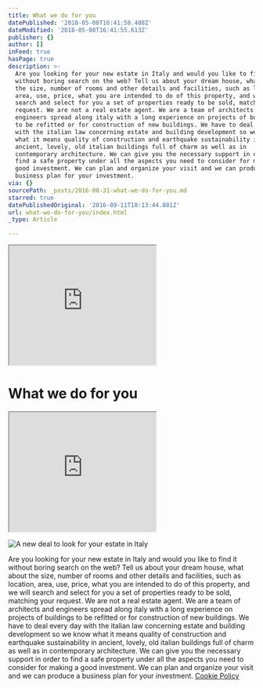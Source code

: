 ```yaml
---
title: What we do for you
datePublished: '2018-05-08T16:41:58.408Z'
dateModified: '2018-05-08T16:41:55.613Z'
publisher: {}
author: []
inFeed: true
hasPage: true
description: >-
  Are you looking for your new estate in Italy and would you like to find it
  without boring search on the web? Tell us about your dream house, what about
  the size, number of rooms and other details and facilities, such as location,
  area, use, price, what you are intended to do of this property, and we will
  search and select for you a set of properties ready to be sold, matching your
  request. We are not a real estate agent. We are a team of architects and
  engineers spread along italy with a long experience on projects of buildings
  to be refitted or for construction of new buildings. We have to deal every day
  with the italian law concerning estate and building development so we know
  what it means quality of construction and earthquake sustainability in
  ancient, lovely, old italian buildings full of charm as well as in
  contemporary architecture. We can give you the necessary support in order to
  find a safe property under all the aspects you need to consider for making a
  good investment. We can plan and organize your visit and we can produce a
  business plan for your investment.
via: {}
sourcePath: _posts/2016-08-31-what-we-do-for-you.md
starred: true
datePublishedOriginal: '2016-09-11T18:13:44.801Z'
url: what-we-do-for-you/index.html
_type: Article

---
```

<iframe src="https://the-grid.github.io/ed-userhtml/?g=eJyVk29v2jAQxr_KzWjvYpL-YyUpSF2lanu1StteTVPl2Bdwa-zINhRK-e67JBRKmSYtkRLrfD7_nnvsqxBXBiGuahyxiMuYyhDYGHp6XqJVgsvAS2EtelhD6WJ0sxyyegkf9Kx2PgobCzBYxeNo7YKO2tkcKr1EdTD3pFWc5nCSZR8P4s9cW4XLHIbdc3kwWwr5OPFubhWXzjifQ2koVMAG-m94pbMRbSRgpUNtxKrJc03eTPiJJqAMxDw6QhRKaTvJ4ZTgd1TdXEVVeCVm2tD6L2gWGLUUybXXwiS3HvG7sCEJ9OEBva62K4J-RhJ23tTb8-bQy7KsgC12r6qq4hDai6ZXgrxYE-aSb1mGWUu276VHQ5kLPBbzpl7n2K4RY6ip6v8LMtoin6KeTMnek_7FUaONC8jLaFvmluadRmiOFFcoXacvB-ss_qVVe4GiDM7MIyVFV5O6AnwHQKPSeYX-tch7192jRl47o-WKG_tIUEe7kxXoG1nvMI942sDTVvqwsW4DV2l7WcZwFaTXdXx7ax7EQnRRujwL4eGe0GDU_V5e4Nfvoh33ZbhxttKTeYdEKWvW2cXyNas91iTom_3s1IrllTABE7Y_RzcNNMtZ7-K6edkmoSXaeaoZyOndCiPshNLQsoRRY_GrYvlweDo4GySsa9Rd26cmfjIYnA3PP51uikZhq2H8b4UQvByxNJXKvjrQl26WdpXvW_9IWxpEhTOnMN0m3cvQfwgM5FT4gHHEfv645ZcMRFhZOd5t_gee_5R9" height="244" style=""></iframe>

# What we do for you

<iframe src="https://the-grid.github.io/ed-userhtml/?g=eJxdj8FuwjAQRH8lWik9YkNaFFGWii9BW8fBVjfZaG0T8feQ5Nbr0xvNzDn2SoOv5tjlgLC3toYq-HgPGeFgoUpOhTmOd4RRoFrtX9HO6waIWWYEKlkmpuc7oA4h5DylkzHzLkkZO8dSup2TwSyOV_NTlHGV6uZqDE3xv5iV3F8yTbtvv46fzQcN07cTFsX60PQ9tdauLI4Pr8ljT5z8SpYpt6UHs5YNpSDzraT35gXB5Wy225cXs6JZHQ" height="244" style=""></iframe>

![A new deal to look for your estate in Italy](https://the-grid-user-content.s3-us-west-2.amazonaws.com/2f7b80a1-5a82-4422-b9c0-bf2e2c0fb4a8.jpg)

Are you looking for your new estate in Italy and would you like to find it without boring search on the web? Tell us about your dream house, what about the size, number of rooms and other details and facilities, such as location, area, use, price, what you are intended to do of this property, and we will search and select for you a set of properties ready to be sold, matching your request. We are not a real estate agent. We are a team of architects and engineers spread along italy with a long experience on projects of buildings to be refitted or for construction of new buildings. We have to deal every day with the italian law concerning estate and building development so we know what it means quality of construction and earthquake sustainability in ancient, lovely, old italian buildings full of charm as well as in contemporary architecture. We can give you the necessary support in order to find a safe property under all the aspects you need to consider for making a good investment. We can plan and organize your visit and we can produce a business plan for your investment.
[Cookie Policy][0]

[0]: https://www.iubenda.com/privacy-policy/16639472/cookie-policy